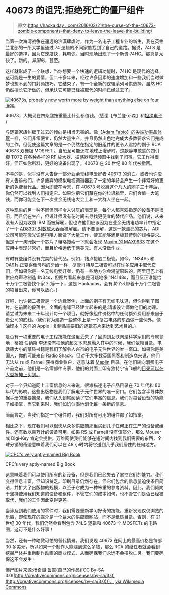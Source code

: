 # 40673 的诅咒:拒绝死亡的僵尸组件

> 原文:[https://hacka day . com/2016/03/21/the-curse-of-the-40673-zombie-components-that-deny-to-leave-the-leave-the-building/](https://hackaday.com/2016/03/21/the-curse-of-the-40673-zombie-components-that-refuse-to-leave-the-building/)

当第一次海湾战争在遥远的沙漠肆虐时，作为一名电子工程专业的新生，我在英格兰北部的一所大学里通过 74 逻辑的不同家族找到了自己的道路。据说，74LS 是最好的选择，因为它速度快，耗电少。当时现场出现了一个新贵:74HC。那真是太快了。新的。*异国的*，甚至。

这样就形成了一个联想，当你想要一个快速的逻辑功能时，74HC 是现代的选择。这可能是一生的爱情，但二十多年来，经过许多因素的速度增加和一些我们当时做梦也想不到的门射频技巧，它结束了。有一个全新的逻辑系列可供选择，虽然 HC 仍然擅长它所做的，但承认它可能已经被取代的时间已经过去了。

[![40673s, probably now worth more by weight than anything else on four legs.](../Images/a91853e675d8bc70e7e294c9a28c525c.png)](https://hackaday.com/wp-content/uploads/2016/03/40673-from-tanner.jpg)

40673，大概现在四条腿按重量比什么都值钱。(感谢【布兰登·邓森】和[坦纳电子](http://www.tannerelectronics.com/) )

与逻辑家族纠缠于过去的倾向是相当无害的。像[【Adam Fabio】的尖端功率晶体管](http://hackaday.com/2015/08/17/you-can-have-my-tips-when-you-pry-them-from-my-cold-dead-hands/)一样，它们非常便宜，仍然大量生产，并且仍然出色地完成大多数要求它们完成的工作。但促使这篇文章的是一个仍然在指定的旧组件的更令人震惊的例子:RCA 40673 双栅极 MOSFET 。当恐龙可能还在地球上漫步时，这款静电敏感的四引脚 TO72 在各种各样的 RF 放大器、振荡器和混频器中找到了归宿。它工作得很好，但正如你所料，更好的设备出现了，40673 在 20 世纪 80 年代被撤回。

不幸的是，似乎没有人告诉一部分业余无线电爱好者 40673 的消亡。或者也许没有人告诉他们，许多废弃的模拟电视调谐器到了一定的年龄会产生一个非常好的更新的免费替代品。因为即使在今天，在 40673 号脱离这个凡人的圈子三十年后，你仍然可以找到人们指定它。如果你把它们藏在你的垃圾箱里，它们会值一大笔钱，而你可能会在下一次业余无线电大会上和一大群人坐在一起。

这种现象的另一种不同但同样令人讨厌的表现是，每个人都喜欢指定的设备不是很旧，而且仍在生产，但设计师没有花时间去寻找更便宜的替代产品。他们说，从来没有人因为收购 IBM 而被解雇，但也许他们应该因为在业余无线电功率计中指定了一个 [AD8307 对数放大器](http://www.analog.com/en/products/rf-microwave/rf-power-detectors/non-rms-responding-detector/ad8307.html)而被解雇。请不要误解，这是一款漂亮的芯片，ADI 公司可能在激光调整电阻方面做了大量工作，使其能够满足极其苛刻的规格要求。但是*十一美元*换一个芯片？粗略搜索一下就会发现 [Maxim 的 MAX9933](https://www.maximintegrated.com/en/products/comms/wireless-rf/MAX9933.html) 在这个应用中表现非常好，而且价格远低于两美元。有人没做作业。

有时有些组件没有完美的替代品。例如，锗点接触二极管。如今，1N34As 和 [OA91s](http://www.radiomuseum.org/tubes/tube_oa91.html) 正变得像母鸡的牙齿一样，尽管肖特基二极管可以在许多应用中取代它们，但如果你是一名无线电爱好者，仍有一些地方你会渴望原装的。阿里巴巴上有供应商声称制造 1N34s，但图片看起来总是可疑地像 1N4148s，而且反正谁能给十万个二极管找个家？(等一下，这是 Hackaday。会有*某个人*带着十万个二极管的项目出来，你可以放心。)

好吧，也许锗二极管是一个边缘案例，上面的例子有无线电味道，但你得到了图片。在前面的段落中，全面的咆哮已经建立起来的是:请求设计师做他们的功课。请尝试为未来二十年设计每一个项目，就好像组件价格中的任何额外费用都来自于贵公司的底线。(我们将为建造一些整体上是一个复古电路的东西做一些例外。像油印本 1 这样的 Apple I 复制品需要旧的逻辑芯片来达到艺术目的。)

是否有一项重要的电子工程技能在这里丢失了？回溯到互联网是科学家们的专属领地，蒂姆·伯纳斯·李还没有把他的超文本思想融入其中的时候，我们依赖目录。电话簿大小的纸质书籍是我们了解令人兴奋的电子元件世界的唯一窗口。如果你是美国人，你的可能来自 Radio Shack，但对于大多数英国黑客和制造商来说，他们无法从 rs 或 Farnell 获得商业账户，这意味着 [Maplin](http://www.maplin.co.uk/) 目录。在他们转向消费电子产品之前，他们是一名零部件专家，他们的封面上印有独特宇宙飞船的[目录可以在大型报摊上买到。](http://www.eevblog.com/forum/reviews/old-dick-smith-kits-a-look-at-catalogues-1981-2001/msg481526/#msg481526)

对于一个只知道网上丰富信息的人来说，很难描述电子产品目录在 70 年代和 80 年代的影响。这些出版物是我们了解电子元件世界的唯一窗口。它们包含半导体数据手册的重要摘录，我们从头到尾阅读了它们丰富的信息。我们对每台设备的功能了如指掌，当它到来时，我们如饥似渴地消化每一条新的信息。

简而言之，当我们指定一个组件时，我们对所有可用的组件都了如指掌。

相比之下，现在我们可以很快从众多供应商那里买到几乎任何正在生产的设备或组件。还有数以百万计的设备可用，如果 RS 或 Farnell 没有该部分，那么 Mouser 或 Digi-Key 肯定会提供。万维网使我们能够在短时间内找到我们需要的东西，全球分销的奇迹意味着我们可以在 48 小时内将它送到几乎我们居住的任何地方。

[![CPC's very aptly-named Big Book](../Images/f89602eea4c1d359e2b5cc952d3d595d.png)](https://hackaday.com/wp-content/uploads/2016/03/40673-cpc-catalogue.jpg)

CPC’s very aptly-named Big Book

这意味着我们可以使用所有的新设备，但是我们已经失去了掌控它们的能力。我们变得信息丰富，但知识贫乏。印刷目录仍然存在，但它们包含的信息量迫使条目简洁，并扩大了出版物的规模，以至于它成为一种笨重的参考资料。因此，我们倾向于坚持使用我们知道的设备和组件，不管它们的成本如何，也不管它们是否已经被取代，我们的工作因此变得更差。

当涉及到我们使用的零件时，我们需要重新学习好奇的技能，重新发现仅仅浏览的乐趣，即使现在的媒介是一个巨大的供应商网站，而不是纸质目录。否则，在 21 世纪 30 年代，我们仍然会看到包含 74LS 逻辑和 40673 个 MOSFETs 的电路图，这可不是什么好事！

当然，还有一种略微可怕的替代情景。我们发现 40673 在网上的最高价格是每部 30 多美元，所以如果一个制作人能赚到这么多钱，那么 RCA 的继任者就会看到挖掘尸体并重新制作动画的商业模式，从而确保我们永远不会摆脱亡灵。我们要确保这不会发生！

僵尸图片来源:杨奇煜·鲁吉(自己的作品)[CC By-SA 3.0([http://creativecommons.org/licenses/by-sa/3.0](http://creativecommons.org/licenses/by-sa/3.0))]， [via Wikimedia Commons](https://commons.wikimedia.org/wiki/File%3AUn_tirage.jpg "By Fabien Rougié (Own work) [CC BY-SA 3.0 (http://creativecommons.org/licenses/by-sa/3.0)], via Wikimedia Commons")